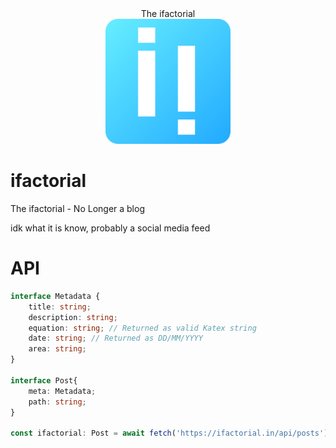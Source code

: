 <div align="center">
<div>The ifactorial</div>
<img src="./static/icons/if.svg" alt="amos" width="200px" height="200px"/>
</div>

# ifactorial
The ifactorial - No Longer a blog

idk what it is know, probably a social media feed

# API
```ts
interface Metadata {
    title: string;
    description: string;
    equation: string; // Returned as valid Katex string
    date: string; // Returned as DD/MM/YYYY
    area: string;
}

interface Post{
    meta: Metadata;
    path: string;
}

const ifactorial: Post = await fetch('https://ifactorial.in/api/posts').then(r=>r.json());
```
<!-- const { response, json } = await api.get(session.API_ENDPOINT, url); -->